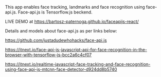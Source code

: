 
This app enables face tracking, landmarks and face recognition using face-api.js. Face-api.js is Tensorflow.js beckend.

LIVE DEMO at https://bartosz-paternoga.github.io/faceapijs-react/

Details and models about face-api.js as per links below:

https://github.com/justadudewhohacks/face-api.js

https://itnext.io/face-api-js-javascript-api-for-face-recognition-in-the-browser-with-tensorflow-js-bcc2a6c4cf07

https://itnext.io/realtime-javascript-face-tracking-and-face-recognition-using-face-api-js-mtcnn-face-detector-d924dd8b5740
